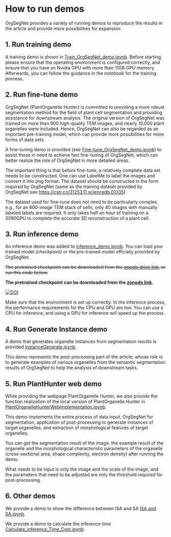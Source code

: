 # How to run demos

OrgSegNet provides a variety of running demos to reproduce the results in the article and provide more possibilities for expansion.

## 1. Run training demo
A training demo is shown in [Train_OrgSegNet_demo.ipynb](../../demo/Train_OrgSegNet_demo.ipynb). Before starting, please ensure that the operating environment is configured correctly, and ensure that you have an Nvidia GPU with more than 11GB GPU memory. Afterwards, you can follow the guidance in the notebook for the training process.


## 2. Run fine-tune demo
OrgSegNet (PlantOrganelle Hunter) is committed to providing a more robust segmentation method for the field of plant cell segmentation and providing assistance for downstream analysis. The original version of OrgSegNet was trained on more than 900 high-quality TEM images, and nearly 10,000 plant organelles were included. Hence, OrgSegNet can also be regarded as an important pre-training model, which can provide more possibilities for more forms of data sets. 

A fine-tuning demo is provided (see [Fine-tune_OrgSegNet_demo.ipynb](../../demo/Fine-tune_OrgSegNet_demo.ipynb)) to assist those in need to achieve fast fine-tuning of OrgSegNet, which can better realize the role of OrgSegNet in more detailed areas.

The important thing is that before fine-tune, a relatively complete data set needs to be constructed. One can use LabelMe to label the images and convert it into png format. The dataset should be constructed in the form required by OrgSegNet (same as the training dataset provided by OrgSegNet see https://cstr.cn/31253.11.sciencedb.01335).

The dataset used for fine-tune does not need to be particularly complex, e.g., for an 800-image TEM stack of cells, only 40 images with manually labeled labels are required. It only takes half an hour of training on a 3090GPU to complete the accurate 3D reconstruction of a plant cell.



## 3. Run inference demo
An inference demo was added to [inference_demo.ipynb](../../demo/inference_demo.ipynb). You can load your trained model _(checkpoint)_ or the pre-trained model officially provided by OrgSegNet. 

~~The pretrained checkpoint can be downloaded from the [google drive link](https://drive.google.com/file/d/12TYv8mEUWdVqjrfbrKZK_OtcV5pq6ejr/view?usp=drive_link), 
or run this code below:~~


<b>The pretrained checkpoint can be downloaded from the [zonodo link](https://doi.org/10.5281/zenodo.8419877).</b>

[![DOI](https://zenodo.org/badge/DOI/10.5281/zenodo.8419877.svg)](https://doi.org/10.5281/zenodo.8419877)







Make sure that the environment is set up correctly. In the inference process, the performance requirements for the CPU and GPU are low. You can use a CPU for inference, and using a GPU for inference will speed up the process.



## 4. Run Generate Instance demo
A demo that generates organelle instances from segmentation results is provided [InstanceGenerate.ipynb](../../demo/InstanceGenerate.ipynb).

This demo represents the post-processing part of the article, whose role is to generate examples of various organelles from the semantic segmentation results of OrgSegNet to help the analysis of downstream tasks.


## 5. Run PlantHunter web demo
While providing the webpage PlantOrganelle Hunter, we also provide the function realization of the local version of PlantOrganelle Hunter in [PlantOrganelleHunterWebImplementation.ipynb](../../demo/PlantOrganelleHunterWebImplementation.ipynb). 

This demo implements the entire process of data input, OrgSegNet for segmentation, application of post-processing to generate instances of target organelles, and extraction of morphological features of target organelles.

You can get the segmentation result of the image, the example result of the organelle and the morphological characteristic parameters of the organelle (cross-sectional area, shape complexity, electron density) after running the demo.

What needs to be input is only the image and the scale of the image, and the parameters that need to be adjusted are only the threshold required for post-processing.


## 6. Other demos
We provide a demo to show the difference between ISA and SA [ISA and SA.ipynb](../../demo/ISA%20and%20SA.ipynb). 

We provide a demo to calculate the inference time [Calculate_inference_Time_Cost.ipynb](../../demo/Calculate_Inference_Time_Cost.ipynb). 